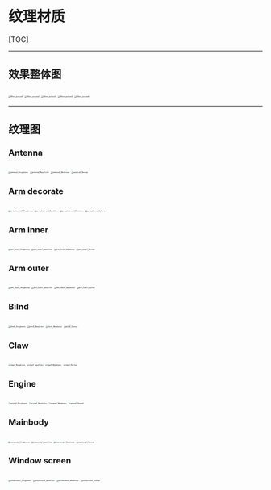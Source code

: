 # 纹理材质

[TOC]

-----

## 效果整体图

<img src="ScreenShots/Effect_picture1.png" alt="Effect_picture1" style="zoom: 25%;" />

<img src="ScreenShots/Effect_picture2.png" alt="Effect_picture2" style="zoom:25%;" />

<img src="ScreenShots/Effect_picture3.png" alt="Effect_picture3" style="zoom:25%;" />

<img src="ScreenShots/Effect_picture4.png" alt="Effect_picture4" style="zoom:25%;" />

<img src="ScreenShots/Effect_picture5.png" alt="Effect_picture5" style="zoom:25%;" />

-----

## 纹理图

### Antenna

<img src="Resources/antenna1_Roughness.png" alt="antenna1_Roughness" style="zoom:25%;" />

<img src="Resources/antenna1_BaseColor.png" alt="antenna1_BaseColor" style="zoom:25%;" />

<img src="Resources/antenna1_Metalness.png" alt="antenna1_Metalness" style="zoom:25%;" />

<img src="Resources/antenna1_Normal.png" alt="antenna1_Normal" style="zoom:25%;" />

### Arm decorate

<img src="Resources/arm_decorate1_Roughness.png" alt="arm_decorate1_Roughness" style="zoom:25%;" />

<img src="Resources/arm_decorate1_BaseColor.png" alt="arm_decorate1_BaseColor" style="zoom:25%;" />

<img src="Resources/arm_decorate1_Metalness.png" alt="arm_decorate1_Metalness" style="zoom:25%;" />

<img src="Resources/arm_decorate1_Normal.png" alt="arm_decorate1_Normal" style="zoom:25%;" />

### Arm inner

<img src="Resources/arm_inner1_Roughness.png" alt="arm_inner1_Roughness" style="zoom:25%;" />

<img src="Resources/arm_inner1_BaseColor.png" alt="arm_inner1_BaseColor" style="zoom:25%;" />

<img src="Resources/arm_inner1_Metalness.png" alt="arm_inner1_Metalness" style="zoom:25%;" />

<img src="Resources/arm_inner1_Normal.png" alt="arm_inner1_Normal" style="zoom:25%;" />

### Arm outer

<img src="Resources/arm_outer1_Roughness.png" alt="arm_outer1_Roughness" style="zoom:25%;" />

<img src="Resources/arm_outer1_BaseColor.png" alt="arm_outer1_BaseColor" style="zoom:25%;" />

<img src="Resources/arm_outer1_Metalness.png" alt="arm_outer1_Metalness" style="zoom:25%;" />

<img src="Resources/arm_outer1_Normal.png" alt="arm_outer1_Normal" style="zoom:25%;" />

### Bilnd

<img src="Resources/blind1_Roughness.png" alt="blind1_Roughness" style="zoom:25%;" />

<img src="Resources/blind1_BaseColor.png" alt="blind1_BaseColor" style="zoom:25%;" />

<img src="Resources/blind1_Metalness.png" alt="blind1_Metalness" style="zoom:25%;" />

<img src="Resources/blind1_Normal.png" alt="blind1_Normal" style="zoom:25%;" />

### Claw

<img src="Resources/claw1_Roughness.png" alt="claw1_Roughness" style="zoom:25%;" />

<img src="Resources/claw1_BaseColor.png" alt="claw1_BaseColor" style="zoom:25%;" />

<img src="Resources/claw1_Metalness.png" alt="claw1_Metalness" style="zoom:25%;" />

<img src="Resources/claw1_Normal.png" alt="claw1_Normal" style="zoom:25%;" />

### Engine

<img src="Resources/engine1_Roughness.png" alt="engine1_Roughness" style="zoom:25%;" />

<img src="Resources/engine1_BaseColor.png" alt="engine1_BaseColor" style="zoom:25%;" />

<img src="Resources/engine1_Metalness.png" alt="engine1_Metalness" style="zoom:25%;" />

<img src="Resources/engine1_Normal.png" alt="engine1_Normal" style="zoom:25%;" />

### Mainbody

<img src="Resources/mainbody1_Roughness.png" alt="mainbody1_Roughness" style="zoom:25%;" />

<img src="Resources/mainbody1_BaseColor.png" alt="mainbody1_BaseColor" style="zoom:25%;" />

<img src="Resources/mainbody1_Metalness.png" alt="mainbody1_Metalness" style="zoom:25%;" />

<img src="Resources/mainbody1_Normal.png" alt="mainbody1_Normal" style="zoom:25%;" />

### Window screen

<img src="Resources/windscreen1_Roughness.png" alt="windscreen1_Roughness" style="zoom:25%;" />

<img src="Resources/windscreen1_BaseColor.png" alt="windscreen1_BaseColor" style="zoom:25%;" />

<img src="Resources/windscreen1_Metalness.png" alt="windscreen1_Metalness" style="zoom:25%;" />

<img src="Resources/windscreen1_Normal.png" alt="windscreen1_Normal" style="zoom:25%;" />

